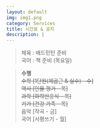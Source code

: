 ```yaml
---
layout: default
img: img1.png
category: Services
title: 시간표 & 공지
description: |
---
```

  
     
  > 체육 : 배드민턴 준비           
  > 국어 : 책 준비 (목요일)           
     
  > **수행**      
  > ~~수학 [1단원(제곱근 & 실수) - 수]~~    
  > ~~역사 [인물 평가 - 목]~~      
  > ~~과학 [화학반응식 - 목]~~      
  > ~~기가 [건강 가족 - 목]~~     
  > 음악 [작곡 - 금]      
  > 국어 [서평쓰기 - 월]    
  >       